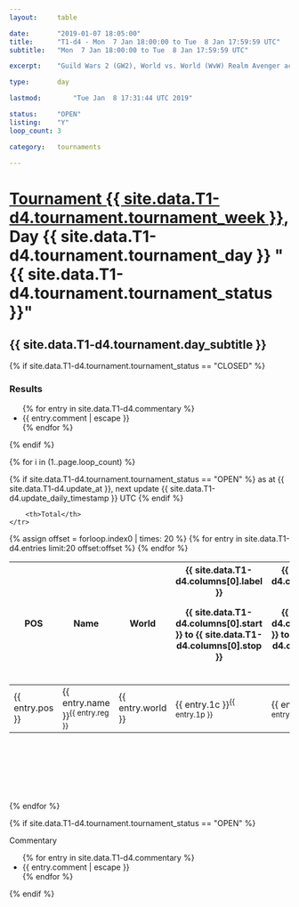 ```yaml
---
layout: 	table

date: 		"2019-01-07 18:05:00"
title: 		"T1-d4 - Mon  7 Jan 18:00:00 to Tue  8 Jan 17:59:59 UTC"
subtitle: 	"Mon  7 Jan 18:00:00 to Tue  8 Jan 17:59:59 UTC"

excerpt:    "Guild Wars 2 (GW2), World vs. World (WvW) Realm Avenger achivement Tournament. \"Every Kill Counts\""

type:       day

lastmod: 		"Tue Jan  8 17:31:44 UTC 2019"

status:     "OPEN"
listing:    "Y"
loop_count: 3

category: 	tournaments

---
```

<div class="table_header">
    <h1><a href="{{ site.data.T1-d4.tournament.week_url }}">Tournament {{ site.data.T1-d4.tournament.tournament_week }}</a>, Day {{ site.data.T1-d4.tournament.tournament_day }} "{{ site.data.T1-d4.tournament.tournament_status }}"</h1>
    <h2>{{ site.data.T1-d4.tournament.day_subtitle }}</h2> 
</div>

{% if site.data.T1-d4.tournament.tournament_status == "CLOSED" %} 
<div class="commentary">
  <h3>Results</h3>
  <ul>
    {% for entry in site.data.T1-d4.commentary %}
    <li class="commentary_list">{{ entry.comment | escape }}</li>
    {% endfor %}
  </ul>
</div>
{% endif %}


{% for i in (1..page.loop_count) %}

{% if site.data.T1-d4.tournament.tournament_status == "OPEN" %} 
<span class="table_nextupdate">as at {{ site.data.T1-d4.update_at }}, next update {{ site.data.T1-d4.update_daily_timestamp }} UTC</span> 
{% endif %}

<table class="day_table">
  <colgroup>
    <col style="width:18px">
    <col style="width:55px">
    <col style="width:55px">
    <col style="width:12px">
    <col style="width:12px">
    <col style="width:12px">
    <col style="width:12px">
    <col style="width:12px">
    <col style="width:12px">
    <col style="width:12px">
    <col style="width:12px">
    <col style="width:12px">
    <col style="width:12px">
    <col style="width:12px">
    <col style="width:12px">
    <col style="width:12px">
    <col style="width:12px">
    <col style="width:12px">
    <col style="width:12px">
    <col style="width:12px">
    <col style="width:12px">
    <col style="width:12px">
    <col style="width:12px">
    <col style="width:12px">
    <col style="width:12px">
    <col style="width:12px">
    <col style="width:12px">
    <col style="width:18px">
  </colgroup>  
  <thead>
    <tr>
        <th>POS</th>
        <th class="AlignLeft">Name</th>
        <th class="AlignLeft">World</th>

<th><div class="label">{{ site.data.T1-d4.columns[0].label }}<p class="onhover">{{ site.data.T1-d4.columns[0].start }} to {{ site.data.T1-d4.columns[0].stop }}</p></div>​</th>
<th><div class="label">{{ site.data.T1-d4.columns[1].label }}<p class="onhover">{{ site.data.T1-d4.columns[1].start }} to {{ site.data.T1-d4.columns[1].stop }}</p></div>​</th>
<th><div class="label">{{ site.data.T1-d4.columns[2].label }}<p class="onhover">{{ site.data.T1-d4.columns[2].start }} to {{ site.data.T1-d4.columns[2].stop }}</p></div>​</th>
<th><div class="label">{{ site.data.T1-d4.columns[3].label }}<p class="onhover">{{ site.data.T1-d4.columns[3].start }} to {{ site.data.T1-d4.columns[3].stop }}</p></div>​</th>
<th><div class="label">{{ site.data.T1-d4.columns[4].label }}<p class="onhover">{{ site.data.T1-d4.columns[4].start }} to {{ site.data.T1-d4.columns[4].stop }}</p></div>​</th>
<th><div class="label">{{ site.data.T1-d4.columns[5].label }}<p class="onhover">{{ site.data.T1-d4.columns[5].start }} to {{ site.data.T1-d4.columns[5].stop }}</p></div>​</th>
<th><div class="label">{{ site.data.T1-d4.columns[6].label }}<p class="onhover">{{ site.data.T1-d4.columns[6].start }} to {{ site.data.T1-d4.columns[6].stop }}</p></div>​</th>
<th><div class="label">{{ site.data.T1-d4.columns[7].label }}<p class="onhover">{{ site.data.T1-d4.columns[7].start }} to {{ site.data.T1-d4.columns[7].stop }}</p></div>​</th>
<th><div class="label">{{ site.data.T1-d4.columns[8].label }}<p class="onhover">{{ site.data.T1-d4.columns[8].start }} to {{ site.data.T1-d4.columns[8].stop }}</p></div>​</th>
<th><div class="label">{{ site.data.T1-d4.columns[9].label }}<p class="onhover">{{ site.data.T1-d4.columns[9].start }} to {{ site.data.T1-d4.columns[9].stop }}</p></div>​</th>
<th><div class="label">{{ site.data.T1-d4.columns[10].label }}<p class="onhover">{{ site.data.T1-d4.columns[10].start }} to {{ site.data.T1-d4.columns[10].stop }}</p></div>​</th>

<th><div class="label">{{ site.data.T1-d4.columns[11].label }}<p class="onhover">{{ site.data.T1-d4.columns[11].start }} to {{ site.data.T1-d4.columns[11].stop }}</p></div>​</th>
<th><div class="label">{{ site.data.T1-d4.columns[12].label }}<p class="onhover">{{ site.data.T1-d4.columns[12].start }} to {{ site.data.T1-d4.columns[12].stop }}</p></div>​</th>
<th><div class="label">{{ site.data.T1-d4.columns[13].label }}<p class="onhover">{{ site.data.T1-d4.columns[13].start }} to {{ site.data.T1-d4.columns[13].stop }}</p></div>​</th>
<th><div class="label">{{ site.data.T1-d4.columns[14].label }}<p class="onhover">{{ site.data.T1-d4.columns[14].start }} to {{ site.data.T1-d4.columns[14].stop }}</p></div>​</th>
<th><div class="label">{{ site.data.T1-d4.columns[15].label }}<p class="onhover">{{ site.data.T1-d4.columns[15].start }} to {{ site.data.T1-d4.columns[15].stop }}</p></div>​</th>
<th><div class="label">{{ site.data.T1-d4.columns[16].label }}<p class="onhover">{{ site.data.T1-d4.columns[16].start }} to {{ site.data.T1-d4.columns[16].stop }}</p></div>​</th>
<th><div class="label">{{ site.data.T1-d4.columns[17].label }}<p class="onhover">{{ site.data.T1-d4.columns[17].start }} to {{ site.data.T1-d4.columns[17].stop }}</p></div>​</th>
<th><div class="label">{{ site.data.T1-d4.columns[18].label }}<p class="onhover">{{ site.data.T1-d4.columns[18].start }} to {{ site.data.T1-d4.columns[18].stop }}</p></div>​</th>
<th><div class="label">{{ site.data.T1-d4.columns[19].label }}<p class="onhover">{{ site.data.T1-d4.columns[19].start }} to {{ site.data.T1-d4.columns[19].stop }}</p></div>​</th>
<th><div class="label">{{ site.data.T1-d4.columns[20].label }}<p class="onhover">{{ site.data.T1-d4.columns[20].start }} to {{ site.data.T1-d4.columns[20].stop }}</p></div>​</th>

<th><div class="label">{{ site.data.T1-d4.columns[21].label }}<p class="onhover">{{ site.data.T1-d4.columns[21].start }} to {{ site.data.T1-d4.columns[21].stop }}</p></div>​</th>
<th><div class="label">{{ site.data.T1-d4.columns[22].label }}<p class="onhover">{{ site.data.T1-d4.columns[22].start }} to {{ site.data.T1-d4.columns[22].stop }}</p></div>​</th>
<th><div class="label">{{ site.data.T1-d4.columns[23].label }}<p class="onhover">{{ site.data.T1-d4.columns[23].start }} to {{ site.data.T1-d4.columns[23].stop }}</p></div>​</th>

        <th>Total</th>
    </tr>
  </thead>
  {% assign offset = forloop.index0 | times: 20 %}
<tbody>
{% for entry in site.data.T1-d4.entries limit:20 offset:offset %}
  <tr>
    <td class="pl{{ entry.pos }}">{{ entry.pos }}</td>
    <td class="AlignLeft">{{ entry.name }}<sup>{{ entry.reg }}</sup></td>
    <td class="AlignLeft">{{ entry.world }}</td>
    <td class="pl{{ entry.1p }}">{{ entry.1c }}<sup>{{ entry.1p }}</sup></td>
    <td class="pl{{ entry.2p }}">{{ entry.2c }}<sup>{{ entry.2p }}</sup></td>
    <td class="pl{{ entry.3p }}">{{ entry.3c }}<sup>{{ entry.3p }}</sup></td>
    <td class="pl{{ entry.4p }}">{{ entry.4c }}<sup>{{ entry.4p }}</sup></td>
    <td class="pl{{ entry.5p }}">{{ entry.5c }}<sup>{{ entry.5p }}</sup></td>
    <td class="pl{{ entry.6p }}">{{ entry.6c }}<sup>{{ entry.6p }}</sup></td>
    <td class="pl{{ entry.7p }}">{{ entry.7c }}<sup>{{ entry.7p }}</sup></td>
    <td class="pl{{ entry.8p }}">{{ entry.8c }}<sup>{{ entry.8p }}</sup></td>
    <td class="pl{{ entry.9p }}">{{ entry.9c }}<sup>{{ entry.9p }}</sup></td>
    <td class="pl{{ entry.10p }}">{{ entry.10c }}<sup>{{ entry.10p }}</sup></td>
    <td class="pl{{ entry.11p }}">{{ entry.11c }}<sup>{{ entry.11p }}</sup></td>
    <td class="pl{{ entry.12p }}">{{ entry.12c }}<sup>{{ entry.12p }}</sup></td>
    <td class="pl{{ entry.13p }}">{{ entry.13c }}<sup>{{ entry.13p }}</sup></td>
    <td class="pl{{ entry.14p }}">{{ entry.14c }}<sup>{{ entry.14p }}</sup></td>
    <td class="pl{{ entry.15p }}">{{ entry.15c }}<sup>{{ entry.15p }}</sup></td>
    <td class="pl{{ entry.16p }}">{{ entry.16c }}<sup>{{ entry.16p }}</sup></td>
    <td class="pl{{ entry.17p }}">{{ entry.17c }}<sup>{{ entry.17p }}</sup></td>
    <td class="pl{{ entry.18p }}">{{ entry.18c }}<sup>{{ entry.18p }}</sup></td>
    <td class="pl{{ entry.19p }}">{{ entry.19c }}<sup>{{ entry.19p }}</sup></td>
    <td class="pl{{ entry.20p }}">{{ entry.20c }}<sup>{{ entry.20p }}</sup></td>
    <td class="pl{{ entry.21p }}">{{ entry.21c }}<sup>{{ entry.21p }}</sup></td>
    <td class="pl{{ entry.22p }}">{{ entry.22c }}<sup>{{ entry.22p }}</sup></td>
    <td class="pl{{ entry.23p }}">{{ entry.23c }}<sup>{{ entry.23p }}</sup></td>
    <td class="pl{{ entry.24p }}">{{ entry.24c }}<sup>{{ entry.24p }}</sup></td>
    <td>{{ entry.total }}</td>
  </tr>
{% endfor %}  
</tbody>
</table>
<div class="leaderboard">
  <script async src="//pagead2.googlesyndication.com/pagead/js/adsbygoogle.js"></script>
  <!-- 728x90 -->
  <ins class="adsbygoogle"
       style="display:inline-block;width:728px;height:90px"
       data-ad-client="ca-pub-3274917281288240"
       data-ad-slot="3870538733"></ins>
  <script>
  (adsbygoogle = window.adsbygoogle || []).push({});
  </script>    
</div>
<br />
{% endfor %}

{% if site.data.T1-d4.tournament.tournament_status == "OPEN" %} 
<div class="commentary">
  <span class="commentary_title">Commentary</span>
  <ul>
    {% for entry in site.data.T1-d4.commentary %}
    <li class="commentary_list">{{ entry.comment | escape }}</li>
    {% endfor %}
  </ul>
</div>
{% endif %}


